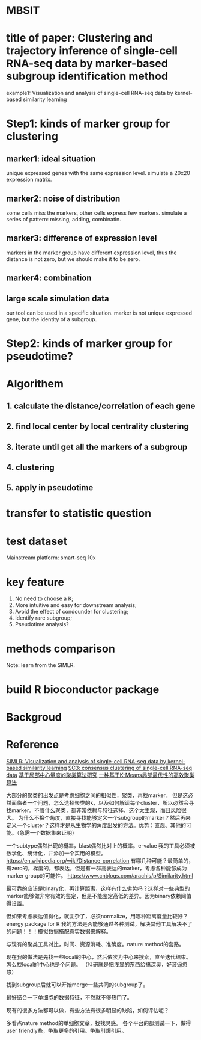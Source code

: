 # MBSIT

# title of paper: Clustering and trajectory inference of single-cell RNA-seq data by marker-based subgroup identification method

example1: Visualization and analysis of single-cell RNA-seq data by kernel-based similarity learning

# Step1: kinds of marker group for clustering

## marker1: ideal situation
unique expressed genes with the same expression level.
simulate a 20x20 expression matrix.

## marker2: noise of distribution
some cells miss the markers, other cells express few markers.
simulate a series of pattern: missing, adding, combinatin.

## marker3: difference of expression level
markers in the marker group have different expression level, thus the distance is not zero, but we should make it to be zero.

## marker4: combination

## large scale simulation data
our tool can be used in a specific situation. marker is not unique expressed gene, but the identity of a subgroup.

# Step2: kinds of marker group for pseudotime?

# Algorithem
## 1. calculate the distance/correlation of each gene
## 2. find local center by local centrality clustering
## 3. iterate until get all the markers of a subgroup
## 4. clustering
## 5. apply in pseudotime

# transfer to statistic question

# test dataset
Mainstream platform:
smart-seq
10x

# key feature

1. No need to choose a K;
2. More intuitive and easy for downstream analysis;
3. Avoid the effect of condounder for clustering;
4. Identify rare subgroup;
5. Pseudotime analysis?

# methods comparison

Note: learn from the SIMLR.

# build R bioconductor package

# Backgroud

# Reference
[SIMLR: Visualization and analysis of single-cell RNA-seq data by kernel-based similarity learning](https://www.nature.com/articles/nmeth.4207)
[SC3: consensus clustering of single-cell RNA-seq data](https://www.nature.com/articles/nmeth.4236)
[基于局部中心量度的聚类算法研究](http://blog.sciencenet.cn/blog-3273400-1097494.html)
[一种基于K-Means局部最优性的高效聚类算法](http://citeseerx.ist.psu.edu/viewdoc/download?doi=10.1.1.484.7290&rep=rep1&type=pdf)


大部分的聚类的出发点是考虑细胞之间的相似性，聚类，再找marker。
但是这必然面临者一个问题，怎么选择聚类的k，以及如何解读每个cluster，所以必然会寻找marker。不管什么聚类，都非常依赖与特征选择，这个太主观，而且风险很大。
为什么不换个角度，直接寻找能够定义一个subgroup的marker？然后再来定义一个cluster？这样才是从生物学的角度出发的方法。优势：直观、其他的可能。（急需一个数据集来证明）

一个subtype偶然出现的概率，blast偶然比对上的概率。e-value
我的工具必须被数学化、统计化，并添加一个实用的模型。
https://en.wikipedia.org/wiki/Distance_correlation
有哪几种可能？最简单的，有zero的，梯度的，都表达，但是有一群高表达的marker，考虑各种能够成为marker group的可能性。
https://www.cnblogs.com/arachis/p/Similarity.html

最可靠的应该是binary化，再计算距离，这样有什么劣势吗？这样对一些典型的marker能够做非常有效的鉴定，但是不能鉴定高低的差异。因为binary依赖阈值得设置。

但如果考虑表达值得化，就复杂了，必须normalize，用哪种距离度量比较好？
energy package for R
我的方法是否能够通过各种测试，解决其他工具解决不了的问题！！！模拟数据搭配真实数据来解释。

与现有的聚类工具对比，时间、资源消耗、准确度。nature method的套路。

现在我的做法是先找一些local的中心，然后依次为中心来搜索，直至迭代结束。怎么找local的中心也是个问题。
（科研就是把浅显的东西给搞深奥，好装逼忽悠）

找到subgroup后就可以开始merge一些共同的subgroup了。

最好结合一下单细胞的数据特征，不然就不够热门了。

现有的很多方法都可以做，有些方法有很多明显的缺陷，如何评估呢？

多看点nature method的单细胞文章，找找灵感。
各个平台的都测试一下，做得user friendly些，争取更多的引用。争取引爆引用。




